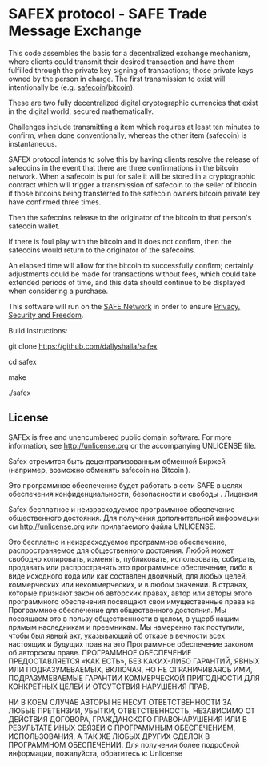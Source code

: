 # SAFEX protocol - SAFE Trade Message Exchange

This code assembles the basis for a decentralized exchange mechanism, where clients could transmit their desired transaction and have them fulfilled through the private key signing of transactions; those private keys owned by the person in charge. The first transmission to exist will intentionally be (e.g. [safecoin](http://maidsafe.net/safecoin)/[bitcoin](https://bitcoin.org/en/)).

These are two fully decentralized digital cryptographic currencies that exist in the digital world, secured mathematically. 

Challenges include transmitting a item which requires at least ten minutes to confirm, when done conventionally, whereas the other item (safecoin) is instantaneous.

SAFEX protocol intends to solve this by having clients resolve the release of safecoins in the event that there are three confirmations in the bitcoin network. When a safecoin is put for sale it will be stored in a cryptographic contract which will trigger a transmission of safecoin to the seller of bitcoin if those bitcoins being transferred to the safecoin owners bitcoin private key have confirmed three times.

Then the safecoins release to the originator of the bitcoin to that person's safecoin wallet.

If there is foul play with the bitcoin and it does not confirm, then the safecoins would return to the originator of the safecoins.

An elapsed time will allow for the bitcoin to successfully confirm; certainly adjustments could be made for transactions without fees, which could take extended periods of time, and this data should continue to be displayed when considering a purchase.

This software will run on the [SAFE Network](http://maidsafe.net/SystemDocs/) in order to ensure [Privacy, Security and Freedom](http://maidsafe.net/company-privacy-security-freedom).



Build Instructions:

git clone https://github.com/dallyshalla/safex

cd safex

make

./safex


## License

SAFEx is free and unencumbered public domain software. For more information, see <http://unlicense.org> or the accompanying UNLICENSE file.



Safex стремится быть децентрализованным обменной Биржей (например, возможно обменять safecoin на Bitcoin ).

Это программное обеспечение будет работать в сети SAFE в целях обеспечения конфиденциальности, безопасности и свободы .
Лицензия

Safex бесплатное и неизрасходуемое программное обеспечение общественного достояния. Для получения дополнительной информации см http://unlicense.org или прилагаемого файла UNLICENSE.

Это бесплатно и неизрасходуемое программное обеспечение, распространяемое для общественного достояния. Любой может свободно копировать, изменять, публиковать, использовать, собирать, продавать или распространять это программное обеспечение, либо в виде исходного кода или как составлен двоичный, для любых целей, коммерческих или некоммерческих, и в любом значении.
В странах, которые признают закон об авторских правах, автор или авторы этого программного обеспечения посвящают свои имущественные права на Программное обеспечение для общественного достояния. Мы посвящаем это в пользу общественности в целом, в ущерб нашим прямым наследникам и преемникам.
Мы намеренно так поступили, чтобы был явный акт, указывающий об отказе в вечности всех настоящих и будущих прав на это Программное обеспечение законом об авторском праве.
ПРОГРАММНОЕ ОБЕСПЕЧЕНИЕ ПРЕДОСТАВЛЯЕТСЯ «КАК ЕСТЬ», БЕЗ КАКИХ-ЛИБО ГАРАНТИЙ, ЯВНЫХ ИЛИ ПОДРАЗУМЕВАЕМЫХ, ВКЛЮЧАЯ, НО НЕ ОГРАНИЧИВАЯСЬ ​​ИМИ, ПОДРАЗУМЕВАЕМЫЕ ГАРАНТИИ КОММЕРЧЕСКОЙ ПРИГОДНОСТИ ДЛЯ КОНКРЕТНЫХ ЦЕЛЕЙ И ОТСУТСТВИЯ НАРУШЕНИЯ ПРАВ.

НИ В КОЕМ СЛУЧАЕ АВТОРЫ НЕ НЕСУТ ОТВЕТСТВЕННОСТИ ЗА ЛЮБЫЕ ПРЕТЕНЗИИ, УБЫТКИ, ОТВЕТСТВЕННОСТЬ, НЕЗАВИСИМО ОТ ДЕЙСТВИЯ ДОГОВОРА, ГРАЖДАНСКОГО ПРАВОНАРУШЕНИЯ ИЛИ В РЕЗУЛЬТАТЕ ИНЫХ СВЯЗЕЙ С ПРОГРАММНЫМ ОБЕСПЕЧЕНИЕМ, ИСПОЛЬЗОВАНИЯ, А ТАК ЖЕ ЛЮБЫХ ДРУГИХ СДЕЛОК В ПРОГРАММНОМ ОБЕСПЕЧЕНИИ.
Для получения более подробной информации, пожалуйста, обратитесь к: Unlicense
